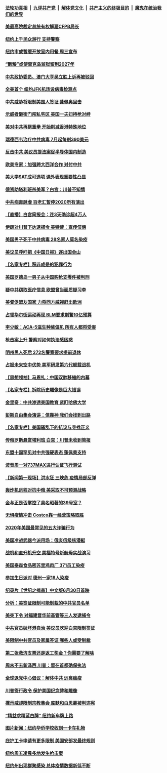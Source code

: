 ####  [法轮功真相](../../../../basic/blob/master/README.md?t=06302102) &nbsp;|&nbsp; [九评共产党](../../../../9ping.md/blob/master/README.md?t=06302102) &nbsp;|&nbsp; [解体党文化](../../../../jtdwh.md/blob/master/README.md?t=06302102)  &nbsp;|&nbsp; [共产主义的终极目的](../../../../gczydzjmd.md/blob/master/README.md?t=06302102) &nbsp;|&nbsp; [魔鬼在统治我们的世界](../../../../mgztzwmdsj.md/blob/master/README.md?t=06302102) 

#### [美最高院裁定总统有权解雇CFPB局长](../pages/nsc412/n12221214.md?t=06302102) 

#### [纽约上千民众游行 支持警察](../pages/nsc412/n12221038.md?t=06302102) 

#### [纽约市或暂缓开放室内用餐 周三宣布](../pages/nsc412/n12221029.md?t=06302102) 

#### [“断粮”或使雷克岛监狱留到2027年](../pages/nsc412/n12221023.md?t=06302102) 

#### [中共政协委员、澳门大亨吴立胜上诉再被驳回](../pages/nsc412/n12220621.md?t=06302102) 

#### [全美首个 纽约JFK机场设病毒检测点](../pages/nsc412/n12221026.md?t=06302102) 

#### [中共威胁将限制美国人签证 蓬佩奥回击](../pages/nsc412/n12220995.md?t=06302102) 

#### [示威者砸街门闯私宅区 美国一夫妇持枪对峙](../pages/nsc412/n12220702.md?t=06302102) 

#### [美对中共再祭重拳 开始削减香港特殊地位](../pages/nsc412/n12220482.md?t=06302102) 

#### [瑞德西韦治疗中共病毒 7月起每剂390美元](../pages/nsc412/n12220473.md?t=06302102) 

#### [反击中共  美议员提法案促半导体国内制造](../pages/nsc412/n12220479.md?t=06302102) 

#### [欧美专家：加强跨大西洋合作 对付中共](../pages/nsc412/n12220420.md?t=06302102) 

#### [美大学SAT成可选项 课外表现重要性凸显](../pages/nsc412/n12218516.md?t=06302102) 

#### [俄资助塔利班杀美军？白宫：川普不知情](../pages/nsc412/n12220309.md?t=06302102) 

#### [中共病毒肆虐 百老汇暂停2020所有演出](../pages/nsc412/n12220386.md?t=06302102) 

#### [【直播】白宫简报会：连3天确诊超4万人](../pages/nsc412/n12220209.md?t=06302102) 

#### [伊朗对川普下达逮捕令 美特使：宣传伎俩](../pages/nsc412/n12220063.md?t=06302102) 

#### [美国男子死于中共病毒 28名家人莫名染疫](../pages/nsc412/n12219853.md?t=06302102) 

#### [美议员呼吁把《中国日报》逐出国会山](../pages/nsc412/n12219500.md?t=06302102) 

#### [【名家专栏】积非成是的犯罪行为](../pages/nsc412/n12210310.md?t=06302102) 

#### [美国罗德岛一男子从中国购枪支零件被判刑](../pages/nsc412/n12218503.md?t=06302102) 

#### [疑中共窃取医疗信息 欧盟曾当面质疑习李](../pages/nsc412/n12219204.md?t=06302102) 

#### [美督促盟友国家 力将同方威视赶出欧洲](../pages/nsc412/n12217695.md?t=06302102) 

#### [占领华尔街运动再现 BLM要求削警10亿预算](../pages/nsc412/n12218559.md?t=06302102) 

#### [李少敏：ACA-5滋生种族偏见      所有人都将受害](../pages/nsc412/n12218783.md?t=06302102) 

#### [枪击案上升 警察对如何执法感困惑](../pages/nsc412/n12218514.md?t=06302102) 

#### [明州黑人死后 272名警察要求提前退休](../pages/nsc412/n12218512.md?t=06302102) 

#### [占据未来空中优势 美军研发第六代舰载战机](../pages/nsc412/n12218407.md?t=06302102) 

#### [【思想领袖】马恩扎：中国双肺移植的内幕](../pages/nsc412/n12047397.md?t=06302102) 

#### [【名家专栏】拆除历史雕像是巨大错误](../pages/nsc412/n12216707.md?t=06302102) 

#### [金里奇：中共渗透美国教育 紧盯哈佛大学](../pages/nsc412/n12217783.md?t=06302102) 

#### [彭斯自由集会演讲：信靠神 我们会找到出路](../pages/nsc412/n12217902.md?t=06302102) 

#### [【名家专栏】美国骚乱下的抗议与寻找正义](../pages/nsc412/n12216737.md?t=06302102) 

#### [传俄罗斯悬赏塔利班 白宫：川普未收到简报](../pages/nsc412/n12217600.md?t=06302102) 

#### [东盟十国罕见对中共强硬表态 蓬佩奥支持](../pages/nsc412/n12217571.md?t=06302102) 

#### [波音周一对737MAX进行认证飞行测试](../pages/nsc412/n12217519.md?t=06302102) 

#### [【新闻第一现场】洪水狂 三峡危 疫情局部反弹](../pages/nsc412/n12217350.md?t=06302102) 

#### [轰炸机远程对抗中俄 美采取不可预测战略](../pages/nsc412/n12205278.md?t=06302102) 

#### [金与正是否掌控了臭名昭著的39号室？](../pages/nsc412/n12217251.md?t=06302102) 

#### [无惧疫情冲击 Costco靠一经营策略取胜](../pages/nsc412/n12208222.md?t=06302102) 

#### [2020年美国最常见的五大诈骗行为](../pages/nsc412/n12216881.md?t=06302102) 

#### [美国冷战武器今派用场：俄亥俄级核潜艇](../pages/nsc412/n12216507.md?t=06302102) 

#### [战机和直升机升空 美福特号新航母实战演习](../pages/nsc412/n12216326.md?t=06302102) 

#### [美国泰森食品密苏里鸡肉厂 371员工染疫](../pages/nsc412/n12216590.md?t=06302102) 

#### [参加生日派对 德州一家18人染疫](../pages/nsc412/n12216533.md?t=06302102) 

#### [纪录片【世纪之掩盖】中文版6月30日首映](../pages/nsc412/n12216557.md?t=06302102) 

#### [分析：美签证限制可能制裁的中共官员名单](../pages/nsc412/n12216563.md?t=06302102) 

#### [美突下令 对福建晋华前高管等三人发逮捕令](../pages/nsc412/n12216296.md?t=06302102) 

#### [中共官员破坏港自治 美议员欢迎白宫限制签证](../pages/nsc412/n12216313.md?t=06302102) 

#### [美限制中共官员及家属签证 哪些人或受制裁](../pages/nsc412/n12216208.md?t=06302102) 

#### [第二张救济支票还是返工奖金？你需要了解啥](../pages/nsc412/n12216185.md?t=06302102) 

#### [周末不去新泽西 川普：留在首都确保执法](../pages/nsc412/n12216075.md?t=06302102) 

#### [全球退党中心倡议：解体中共 远离瘟疫](../pages/nsc412/n12214964.md?t=06302102) 

#### [川普签行政令 保护美国纪念碑和雕像](../pages/nsc412/n12216036.md?t=06302102) 

#### [撑示威却限制宗教集会 库默和白思豪被判违宪](../pages/nsc412/n12215498.md?t=06302102) 

#### [“精益求精蓝白牌”  纽约新车牌上路](../pages/nsc412/n12215514.md?t=06302102) 

#### [图片新闻：纽约华侨学校收到一卡车礼物](../pages/nsc412/n12215479.md?t=06302102) 

#### [庇护工卡申请有更多限制 美国安部发最终规则](../pages/nsc412/n12215484.md?t=06302102) 

#### [纽约周五凌晨多地发生枪击案](../pages/nsc412/n12215489.md?t=06302102) 

#### [纽约州出现群聚感染  总体疫情数据新低不断](../pages/nsc412/n12215492.md?t=06302102) 

